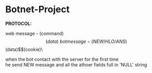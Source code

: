 # Botnet-Project

**PROTOCOL:**

web message - (command)$$(data) \
bot message - (NEW/HLO/ANS)$$(data)$$(cookie)\

when the bot contact with the server for the first time \
he send NEW message and all the athoer fields full in 'NULL' string

